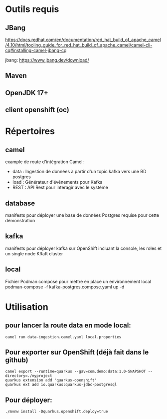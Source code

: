 
# Outils requis
## JBang
https://docs.redhat.com/en/documentation/red_hat_build_of_apache_camel/4.10/html/tooling_guide_for_red_hat_build_of_apache_camel/camel-cli-cq#installing-camel-jbang-cq

jbang:  https://www.jbang.dev/download/

## Maven

## OpenJDK 17+

## client openshift (oc)


# Répertoires
## camel
example de route d'intégration Camel:
- data : Ingestion de données à partir d'un topic kafka vers une BD postgres
- load : Générateur d'événements pour Kafka
- REST : API Rest pour interagir avec le système

## database
manifests pour déployer une base de données Postgres requise pour cette démonstration

## kafka
manifests pour déployer kafka sur OpenShift incluant la console, les roles et un single node KRaft cluster

## local
Fichier Podman compose pour mettre en place un environnement local
podman-compose -f kafka-postgres.compose.yaml up -d


# Utilisation

## pour lancer la route data en mode local:
`camel run data-ingestion.camel.yaml local.properties`

## Pour exporter sur OpenShift (déjà fait dans le github)
```
camel export --runtime=quarkus --gav=com.demo:data:1.0-SNAPSHOT --directory=./myproject
quarkus extension add 'quarkus-openshift'
quarkus ext add io.quarkus:quarkus-jdbc-postgresql
```

## Pour déployer:
`./mvnw install -Dquarkus.openshift.deploy=true`

